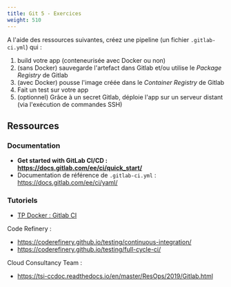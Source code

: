 ```yaml
---
title: Git 5 - Exercices
weight: 510
---
```


A l'aide des ressources suivantes, créez une pipeline (un fichier `.gitlab-ci.yml`) qui :
1. build votre app (conteneurisée avec Docker ou non)
2. (sans Docker) sauvegarde l'artefact dans Gitlab et/ou utilise le *Package Registry* de Gitlab
3. (avec Docker) pousse l'image créée dans le *Container Registry* de Gitlab 
4. Fait un test sur votre app
5. (optionnel) Grâce à un secret Gitlab, déploie l'app sur un serveur distant (via l'exécution de commandes SSH)

## Ressources

### Documentation

- **Get started with GitLab CI/CD : <https://docs.gitlab.com/ee/ci/quick_start/>**
- Documentation de référence de `.gitlab-ci.yml` : <https://docs.gitlab.com/ee/ci/yaml/>

### Tutoriels
- [TP Docker : Gitlab CI](../../04-docker/6-tp-gitlab-ci/)

Code Refinery :
- <https://coderefinery.github.io/testing/continuous-integration/>
- <https://coderefinery.github.io/testing/full-cycle-ci/>

Cloud Consultancy Team :
- <https://tsi-ccdoc.readthedocs.io/en/master/ResOps/2019/Gitlab.html>